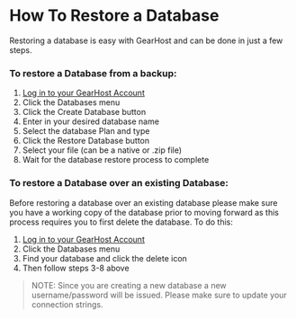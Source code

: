 # How To Restore a Database
Restoring a database is easy with GearHost and can be done in just a few steps. 

### To restore a Database from a backup:

1. [Log in to your GearHost Account](https://my.gearhost.com/account/login)
2. Click the Databases menu
3. Click the Create Database button
4. Enter in your desired database name
5. Select the database Plan and type
6. Click the Restore Database button
7. Select your file (can be a native or .zip file)
8. Wait for the database restore process to complete


### To restore a Database over an existing Database:
Before restoring a database over an existing database please make sure you have a working copy of the database prior to moving forward as this process requires you to first delete the database. To do this:

1. [Log in to your GearHost Account](https://my.gearhost.com/account/login)
2. Click the Databases menu
3. Find your database and click the delete icon
4. Then follow steps 3-8 above

> NOTE: Since you are creating a new database a new username/password will be issued. Please make sure to update your connection strings.